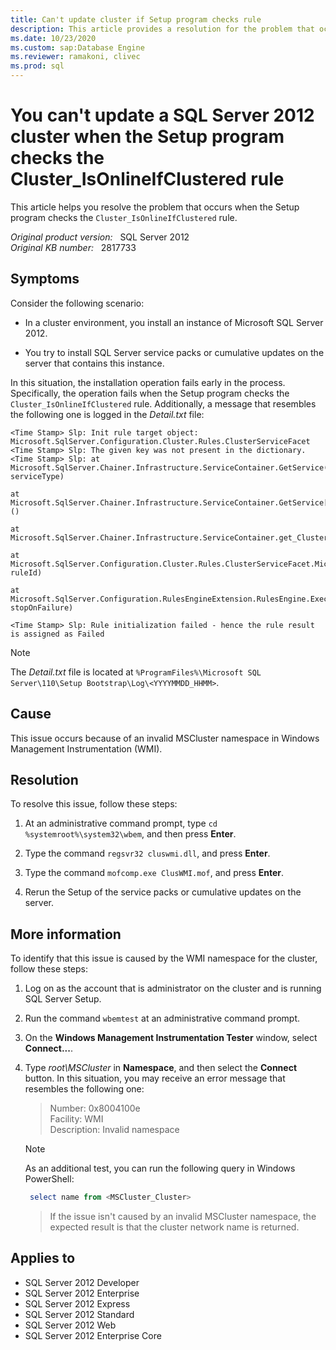 ```yaml
---
title: Can't update cluster if Setup program checks rule
description: This article provides a resolution for the problem that occurs when the Setup program checks the Cluster_IsOnlineIfClustered rule.
ms.date: 10/23/2020
ms.custom: sap:Database Engine 
ms.reviewer: ramakoni, clivec
ms.prod: sql
---
```


# You can't update a SQL Server 2012 cluster when the Setup program checks the Cluster_IsOnlineIfClustered rule

This article helps you resolve the problem that occurs when the Setup program checks the `Cluster_IsOnlineIfClustered` rule.

_Original product version:_ &nbsp; SQL Server 2012  
_Original KB number:_ &nbsp; 2817733

## Symptoms

Consider the following scenario:

- In a cluster environment, you install an instance of Microsoft SQL Server 2012.

- You try to install SQL Server service packs or cumulative updates on the server that contains this instance.

In this situation, the installation operation fails early in the process. Specifically, the operation fails when the Setup program checks the `Cluster_IsOnlineIfClustered` rule. Additionally, a message that resembles the following one is logged in the *Detail.txt* file:

```console
<Time Stamp> Slp: Init rule target object: Microsoft.SqlServer.Configuration.Cluster.Rules.ClusterServiceFacet
<Time Stamp> Slp: The given key was not present in the dictionary.
<Time Stamp> Slp: at Microsoft.SqlServer.Chainer.Infrastructure.ServiceContainer.GetService(Type serviceType)

at Microsoft.SqlServer.Chainer.Infrastructure.ServiceContainer.GetService[T]()

at Microsoft.SqlServer.Chainer.Infrastructure.ServiceContainer.get_Cluster()

at Microsoft.SqlServer.Configuration.Cluster.Rules.ClusterServiceFacet.Microsoft.SqlServer.Configuration.RulesEngineExtension.IRuleInitialize.Init(String ruleId)

at Microsoft.SqlServer.Configuration.RulesEngineExtension.RulesEngine.Execute(Boolean stopOnFailure)

<Time Stamp> Slp: Rule initialization failed - hence the rule result is assigned as Failed
```

> [!NOTE]
> The *Detail.txt* file is located at `%ProgramFiles%\Microsoft SQL Server\110\Setup Bootstrap\Log\<YYYYMMDD_HHMM>`.

## Cause

This issue occurs because of an invalid MSCluster namespace in Windows Management Instrumentation (WMI).

## Resolution

To resolve this issue, follow these steps:

1. At an administrative command prompt, type `cd %systemroot%\system32\wbem`, and then press **Enter**.
2. Type the command `regsvr32 cluswmi.dll`, and press **Enter**.

3. Type the command `mofcomp.exe ClusWMI.mof`, and press **Enter**.

4. Rerun the Setup of the service packs or cumulative updates on the server.

## More information

To identify that this issue is caused by the WMI namespace for the cluster, follow these steps:

1. Log on as the account that is administrator on the cluster and is running SQL Server Setup.
2. Run the command `wbemtest` at an administrative command prompt.
3. On the **Windows Management Instrumentation Tester** window, select **Connect...**.
4. Type *root\MSCluster* in **Namespace**, and then select the **Connect** button. In this situation, you may receive an error message that resembles the following one:

   > Number: 0x8004100e  
   Facility: WMI  
   Description: Invalid namespace

   > [!NOTE]
   > As an additional test, you can run the following query in Windows PowerShell:

      ```powershell
       select name from <MSCluster_Cluster>
      ```
   > If the issue isn't caused by an invalid MSCluster namespace, the expected result is that the cluster network name is returned.

## Applies to

- SQL Server 2012 Developer
- SQL Server 2012 Enterprise
- SQL Server 2012 Express
- SQL Server 2012 Standard
- SQL Server 2012 Web
- SQL Server 2012 Enterprise Core
